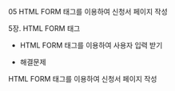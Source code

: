 05 HTML FORM 태그를 이용하여 신청서 페이지 작성

5장. HTML FORM 태그

- HTML FORM 태그를 이용하여 사용자 입력 받기

- 해결문제

 HTML FORM 태그를 이용하여 신청서 페이지 작성